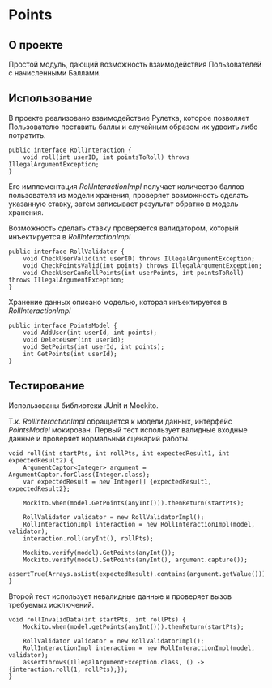 # Points
## О проекте
Простой модуль, дающий возможность взаимодействия Пользователей с начисленными Баллами.

## Использование 
В проекте реализовано взаимодействие Рулетка, которое позволяет Пользователю поставить баллы и случайным образом их удвоить либо потратить.
```
public interface RollInteraction {
    void roll(int userID, int pointsToRoll) throws IllegalArgumentException;
}
```
Его имплементация *RollInteractionImpl* получает количество баллов пользователя из модели хранения, проверяет возможность сделать указанную ставку, затем записывает результат обратно в модель хранения.

Возможность сделать ставку проверяется валидатором, который инъектируется в *RollInteractionImpl*
```
public interface RollValidator {
    void CheckUserValid(int userID) throws IllegalArgumentException;
    void CheckPointsValid(int points) throws IllegalArgumentException;
    void CheckUserCanRollPoints(int userPoints, int pointsToRoll) throws IllegalArgumentException;
}
```
Хранение данных описано моделью, которая инъектируется в *RollInteractionImpl*
```
public interface PointsModel {
    void AddUser(int userId, int points);
    void DeleteUser(int userId);
    void SetPoints(int userId, int points);
    int GetPoints(int userId);
}
```
## Тестирование
Использованы библиотеки JUnit и Mockito. 

Т.к. *RollInteractionImpl* обращается к модели данных, интерфейс *PointsModel* мокирован. 
Первый тест использует валидные входные данные и проверяет нормальный сценарий работы.
```
void roll(int startPts, int rollPts, int expectedResult1, int expectedResult2) {
    ArgumentCaptor<Integer> argument = ArgumentCaptor.forClass(Integer.class);
    var expectedResult = new Integer[] {expectedResult1, expectedResult2};

    Mockito.when(model.GetPoints(anyInt())).thenReturn(startPts);

    RollValidator validator = new RollValidatorImpl();
    RollInteractionImpl interaction = new RollInteractionImpl(model, validator);
    interaction.roll(anyInt(), rollPts);

    Mockito.verify(model).GetPoints(anyInt());
    Mockito.verify(model).SetPoints(anyInt(), argument.capture());
    assertTrue(Arrays.asList(expectedResult).contains(argument.getValue()));
}    
```
Второй тест использует невалидные данные и проверяет вызов требуемых исключений.
```
void rollInvalidData(int startPts, int rollPts) {
    Mockito.when(model.getPoints(anyInt())).thenReturn(startPts);

    RollValidator validator = new RollValidatorImpl();
    RollInteractionImpl interaction = new RollInteractionImpl(model, validator);
    assertThrows(IllegalArgumentException.class, () -> {interaction.roll(1, rollPts);});
}
```
